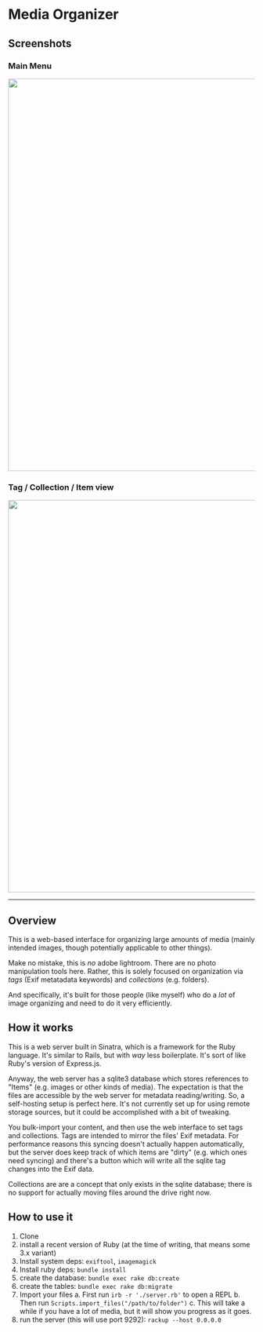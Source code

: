# Media Organizer

## Screenshots

### Main Menu
<img src='https://github.com/MaxPleaner/MediaOrganizer/assets/5035719/5b136bb4-beb4-4960-a54d-d1072c602089' width='800px'/>

### Tag / Collection / Item view
<img src='https://github.com/MaxPleaner/MediaOrganizer/assets/5035719/b4d7d1c2-bdfc-4e7f-aada-5941ad628f9a' width='800px' />

---

## Overview

This is a web-based interface for organizing large amounts of media
(mainly intended images, though potentially applicable to other things).

Make no mistake, this is _no_ adobe lightroom. There are no photo manipulation tools here.
Rather, this is solely focused on organization via _tags_ (Exif metatadata keywords) and _collections_ (e.g. folders).

And specifically, it's built for those people (like myself) who do a _lot_
of image organizing and need to do it very efficiently. 

## How it works

This is a web server built in Sinatra, which is a framework for the Ruby language.
It's similar to Rails, but with _way_ less boilerplate.
It's sort of like Ruby's version of Express.js.

Anyway, the web server has a sqlite3 database which stores references to "Items" (e.g. images or other kinds of media).
The expectation is that the files are accessible by the web server for metadata reading/writing.
So, a self-hosting setup is perfect here. It's not currently set up for using remote storage sources, but it could be
accomplished with a bit of tweaking.

You bulk-import your content, and then use the web interface to set tags and collections.
Tags are intended to mirror the files' Exif metadata. For performance reasons this syncing doesn't actually happen
automatically, but the server does keep track of which items are "dirty" (e.g. which ones need syncing)
and there's a button which will write all the sqlite tag changes into the Exif data.

Collections are are a concept that only exists in the sqlite database; there is no support for actually moving
files around the drive right now.

## How to use it

1. Clone
2. install a recent version of Ruby (at the time of writing, that means some 3.x variant)
3. Install system deps: `exiftool`, `imagemagick`
3. Install ruby deps: `bundle install`
4. create the database: `bundle exec rake db:create`
5. create the tables: `bundle exec rake db:migrate`
6. Import your files
  a. First run `irb -r './server.rb'` to open a REPL
  b. Then run `Scripts.import_files("/path/to/folder")`
  c. This will take a while if you have a lot of media, but it will show you progress as it goes.
7. run the server (this will use port 9292): `rackup --host 0.0.0.0`
